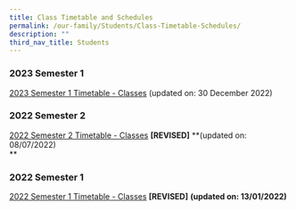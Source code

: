 ```yaml
---
title: Class Timetable and Schedules
permalink: /our-family/Students/Class-Timetable-Schedules/
description: ""
third_nav_title: Students
---
```

### **2023 Semester 1**


  
[2023 Semester 1 Timetable - Classes](https://yiochukangsec.moe.edu.sg/qql/slot/u133/For%20Students/Timetable/2023%20Sem%201%20-%20Classes%2029%20Dec.pdf) (updated on: 30 December 2022)  
  

### **2022 Semester 2**


  
[2022 Semester 2 Timetable - Classes](https://yiochukangsec.moe.edu.sg/qql/slot/u133/Our%20Family/Students/Timetable/2022%20Sem%202/2022%20Sem%202%20Timetable%20-%20Classes%20Revised.pdf) **\[REVISED\]** **(updated on: 08/07/2022)  
**  

### **2022 Semester 1**


  

[2022 Semester 1 Timetable - Classes](https://yiochukangsec.moe.edu.sg/qql/slot/u133/Our%20Family/Students/Timetable/2022%20Sem%201/2022%20Sem%201%20Timetable%20-%20Classes%20Revised.pdf) **\[REVISED\]** **(updated on: 13/01/2022)**